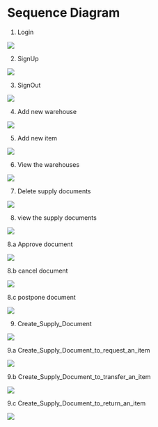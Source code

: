 # Sequence Diagram 

1. Login 

![](https://i.imgur.com/o6hBmri.jpg)

2. SignUp

![](https://i.imgur.com/opHDKXD.jpg)

3. SignOut

![](https://i.imgur.com/BVpx0kx.jpg)

4. Add new warehouse

![](https://i.imgur.com/PLKCTor.jpg)

5. Add new item

![](https://i.imgur.com/WrZEzHu.jpg)

6. View the warehouses

![](https://i.imgur.com/KZudHzG.jpg)

7. Delete supply documents

![](https://i.imgur.com/QW0vOGh.jpg)

8. view the supply documents

![](https://i.imgur.com/3NJ8de0.jpg)

8.a Approve document

![](https://i.imgur.com/VV4OwSi.jpg)

8.b cancel document

![](https://i.imgur.com/PDvYxA4.jpg)

8.c postpone document

![](https://i.imgur.com/pkBQ3fh.jpg)

9. Create_Supply_Document

![](https://i.imgur.com/xCZnjC7.jpg)

9.a Create_Supply_Document_to_request_an_item

![](https://i.imgur.com/J1noyAF.jpg)

9.b Create_Supply_Document_to_transfer_an_item

![](https://i.imgur.com/6K1fAbp.jpg)

9.c Create_Supply_Document_to_return_an_item

![](https://i.imgur.com/S1OwlVU.jpg)
